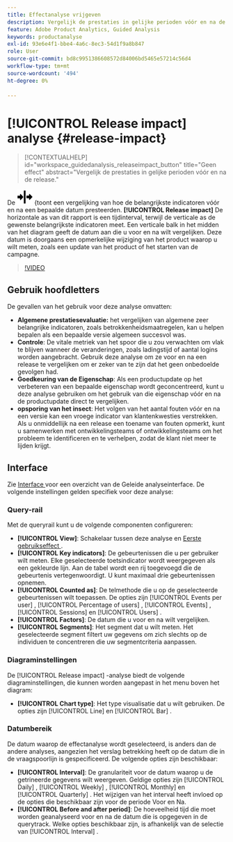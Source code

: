 ```yaml
---
title: Effectanalyse vrijgeven
description: Vergelijk de prestaties in gelijke perioden vóór en na de release.
feature: Adobe Product Analytics, Guided Analysis
keywords: productanalyse
exl-id: 93e6e4f1-bbe4-4a6c-8ec3-54d1f9a8b847
role: User
source-git-commit: bd8c9951386608572d84006bd5465e57214c56d4
workflow-type: tm+mt
source-wordcount: '494'
ht-degree: 0%

---
```


# [!UICONTROL Release impact] analyse {#release-impact}

<!-- markdownlint-disable MD034 -->

>[!CONTEXTUALHELP]
>id="workspace_guidedanalysis_releaseimpact_button"
>title="Geen effect"
>abstract="Vergelijk de prestaties in gelijke perioden vóór en na de release."

<!-- markdownlint-enable MD034 -->

De ![ 2} analyse van de Versie ](/help/assets/icons/Release.svg) {toont een vergelijking van hoe de belangrijkste indicatoren vóór en na een bepaalde datum presteerden. **[!UICONTROL Release impact]** De horizontale as van dit rapport is een tijdinterval, terwijl de verticale as de gewenste belangrijkste indicatoren meet. Een verticale balk in het midden van het diagram geeft de datum aan die u voor en na wilt vergelijken. Deze datum is doorgaans een opmerkelijke wijziging van het product waarop u wilt meten, zoals een update van het product of het starten van de campagne.

>[!VIDEO](https://video.tv.adobe.com/v/3421665/?quality=12&learn=on)

## Gebruik hoofdletters

De gevallen van het gebruik voor deze analyse omvatten:

* **Algemene prestatiesevaluatie:** het vergelijken van algemene zeer belangrijke indicatoren, zoals betrokkenheidsmaatregelen, kan u helpen bepalen als een bepaalde versie algemeen succesvol was.
* **Controle**: De vitale metriek van het spoor die u zou verwachten om vlak te blijven wanneer de veranderingen, zoals ladingstijd of aantal logins worden aangebracht. Gebruik deze analyse om ze voor en na een release te vergelijken om er zeker van te zijn dat het geen onbedoelde gevolgen had.
* **Goedkeuring van de Eigenschap**: Als een productupdate op het verbeteren van een bepaalde eigenschap wordt geconcentreerd, kunt u deze analyse gebruiken om het gebruik van die eigenschap vóór en na de productupdate direct te vergelijken.
* **opsporing van het insect**: Het volgen van het aantal fouten vóór en na een versie kan een vroege indicator van klantenkwesties verstrekken. Als u onmiddellijk na een release een toename van fouten opmerkt, kunt u samenwerken met ontwikkelingsteams of ontwikkelingsteams om het probleem te identificeren en te verhelpen, zodat de klant niet meer te lijden krijgt.

## Interface

Zie [ Interface ](../overview.md#interface) voor een overzicht van de Geleide analyseinterface. De volgende instellingen gelden specifiek voor deze analyse:

### Query-rail

Met de queryrail kunt u de volgende componenten configureren:

* **[!UICONTROL View]**: Schakelaar tussen deze analyse en [ Eerste gebruikseffect ](first-use-impact.md).
* **[!UICONTROL Key indicators]**: De gebeurtenissen die u per gebruiker wilt meten. Elke geselecteerde toetsindicator wordt weergegeven als een gekleurde lijn. Aan de tabel wordt een rij toegevoegd die de gebeurtenis vertegenwoordigt. U kunt maximaal drie gebeurtenissen opnemen.
* **[!UICONTROL Counted as]**: De telmethode die u op de geselecteerde gebeurtenissen wilt toepassen. De opties zijn [!UICONTROL Events per user] , [!UICONTROL Percentage of users] , [!UICONTROL Events] , [!UICONTROL Sessions] en [!UICONTROL Users] .
* **[!UICONTROL Factors]**: De datum die u voor en na wilt vergelijken.
* **[!UICONTROL Segments]**: Het segment dat u wilt meten. Het geselecteerde segment filtert uw gegevens om zich slechts op de individuen te concentreren die uw segmentcriteria aanpassen.

### Diagraminstellingen

De [!UICONTROL Release impact] -analyse biedt de volgende diagraminstellingen, die kunnen worden aangepast in het menu boven het diagram:

* **[!UICONTROL Chart type]**: Het type visualisatie dat u wilt gebruiken. De opties zijn [!UICONTROL Line] en [!UICONTROL Bar] .

### Datumbereik

De datum waarop de effectanalyse wordt geselecteerd, is anders dan de andere analyses, aangezien het verslag betrekking heeft op de datum die in de vraagspoorlijn is gespecificeerd. De volgende opties zijn beschikbaar:

* **[!UICONTROL Interval]**: De granulariteit voor de datum waarop u de getrineerde gegevens wilt weergeven. Geldige opties zijn [!UICONTROL Daily] , [!UICONTROL Weekly] , [!UICONTROL Monthly] en [!UICONTROL Quarterly] . Het wijzigen van het interval heeft invloed op de opties die beschikbaar zijn voor de periode Voor en Na.
* **[!UICONTROL Before and after period]**: De hoeveelheid tijd die moet worden geanalyseerd voor en na de datum die is opgegeven in de querytrack. Welke opties beschikbaar zijn, is afhankelijk van de selectie van [!UICONTROL Interval] .


<!--
## Example

See below for an example of the analysis.

![Release impact](../assets/release-impact.png)

-->
